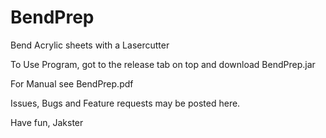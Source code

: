 BendPrep
========

Bend Acrylic sheets with a Lasercutter

To Use Program, got to the release tab on top and download  BendPrep.jar

For Manual see BendPrep.pdf

Issues, Bugs and Feature requests may be posted here.

Have fun, Jakster
